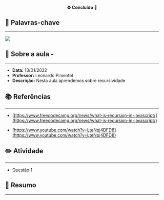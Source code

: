 <h4 align="center"> 
♻️ Concluído 🚀
</h4>

## 🔑 Palavras-chave
---

![](https://img.shields.io/static/v1?label&message=recursividade&color=red)

## 📖 Sobre a aula - 
---

-  **Data:** 13/01/2022
-  **Professor:** Leonardo Pimentel
-  **Descrição:** Nesta aula aprendemos sobre recursividade

## 📚 Referências
---

- [https://www.freecodecamp.org/news/what-is-recursion-in-javascript/](https://www.freecodecamp.org/news/what-is-recursion-in-javascript/)

- [https://www.youtube.com/watch?v=LteNqj4DFD8](https://www.youtube.com/watch?v=LteNqj4DFD8)

## ✏️ Atividade
---

- [Questão 1](questoes/)

## 📒 Resumo
---



